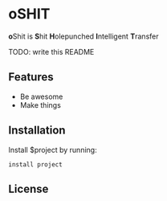# oSHIT
**o**Shit is **S**hit **H**olepunched **I**ntelligent **T**ransfer

TODO: write this README

Features
--------

- Be awesome
- Make things

Installation
------------

Install $project by running:

    install project

License
-------


